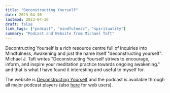 ```yaml
---
title: "Deconstructing Yourself"
date: 2023-04-30
lastmod: 2023-04-30
draft: false
link_tags: ["podcast", "mindfulness", "spirituality"]
summary: "Podcast and Website from Michael Taft"
---
```


Decontructing Yourself is a rich resource centre full of inquiries into Mindfulness, Awakening and just the name itself "deconstructing yourself". Michael J. Taft writes "Deconstructing Yourself strives to encourage, inform, and inspire your meditation practice towards ongoing awakening."  and that is what I have found it interesting and useful to myself for.

The website is [Deconstructing Yourself](https://deconstructingyourself.com/) and the podcast is available through all major podcast players (also [here](https://deconstructingyourself.com/deconstructing-yourself-podcast) for web users). 